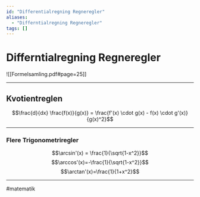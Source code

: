 ```yaml
---
id: "Differentialregning Regneregler"
aliases:
  - "Differntialregning Regneregler"
tags: []
---
```


# Differntialregning Regneregler

![[Formelsamling.pdf#page=25]]



---

## Kvotientreglen
$$\frac{d}{dx} \frac{f(x)}{g(x)} = \frac{f'(x) \cdot g(x) - f(x) \cdot g'(x)}{g(x)^2}$$

---

### Flere Trigonometriregler
$$\arcsin'(x) = \frac{1}{\sqrt{1-x^2}}$$
$$\arccos'(x)=-\frac{1}{\sqrt{1-x^2}}$$
$$\arctan'(x)=\frac{1}{1+x^2}$$


---
#matematik 
